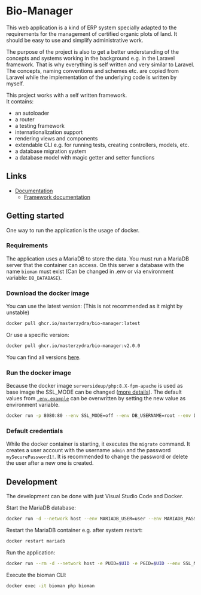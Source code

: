 # Bio-Manager

This web application is a kind of ERP system specially adapted to the requirements for the management of certified organic plots of land. It should be easy to use and simplify administrative work.

The purpose of the project is also to get a better understanding of the concepts and systems working in the background e.g. in the Laravel framework. That is why everything is self written and very similar to Laravel. The concepts, naming conventions and schemes etc. are copied from Laravel while the implementation of the underlying code is written by myself. 

This project works with a self written framework.  
It contains:
- an autoloader
- a router
- a testing framework
- internationalization support
- rendering views and components
- extendable CLI e.g. for running tests, creating controllers, models, etc.
- a database migration system
- a database model with magic getter and setter functions

## Links
- [Documentation](doc/README.md)
  - [Framework documentation](doc/Framework.md)

## Getting started
One way to run the application is the usage of docker.

### Requirements
The application uses a MariaDB to store the data.
You must run a MariaDB server that the container can access.
On this server a database with the name `bioman` must exist (Can be changed in .env or via environment variable: `DB_DATABASE`).

### Download the docker image
You can use the latest version: (This is not recommended as it might by unstable)
```bash
docker pull ghcr.io/masterzydra/bio-manager:latest
```

Or use a specific version:
```bash
docker pull ghcr.io/masterzydra/bio-manager:v2.0.0
```

You can find all versions [here](https://github.com/MasterZydra/Bio-Manager/pkgs/container/bio-manager/versions).

### Run the docker image
Because the docker image `serversideup/php:8.X-fpm-apache` is used as base image the SSL_MODE can be changed ([more details](https://serversideup.net/open-source/docker-php/docs/guide/customizing-the-image#production-ssl-configurations)).
The default values from [`.env.example`](.env.example) can be overwritten by setting the new value as environment variable.

```bash
docker run -p 8080:80 --env SSL_MODE=off --env DB_USERNAME=root --env DB_PASSWORD=toor ghcr.io/masterzydra/bio-manager:latest
```

### Default credentials
While the docker container is starting, it executes the `migrate` command.
It creates a user account with the username `admin` and the password `mySecurePassword1!`.
It is recommended to change the password or delete the user after a new one is created.

## Development
The development can be done with just Visual Studio Code and Docker.

Start the MariaDB database:
```bash
docker run -d --network host --env MARIADB_USER=user --env MARIADB_PASSWORD=secret --env MARIADB_DATABASE=bioman --env MARIADB_ROOT_PASSWORD=secret --name mariadb mariadb:latest
```

Restart the MariaDB container e.g. after system restart:
```bash
docker restart mariadb
```

Run the application:
```bash
docker run --rm -d --network host -e PUID=$UID -e PGID=$UID --env SSL_MODE=off --name bioman -v $(pwd):/var/www/html:z ghcr.io/masterzydra/bio-manager:latest
```

Execute the bioman CLI:
```bash
docker exec -it bioman php bioman
```
